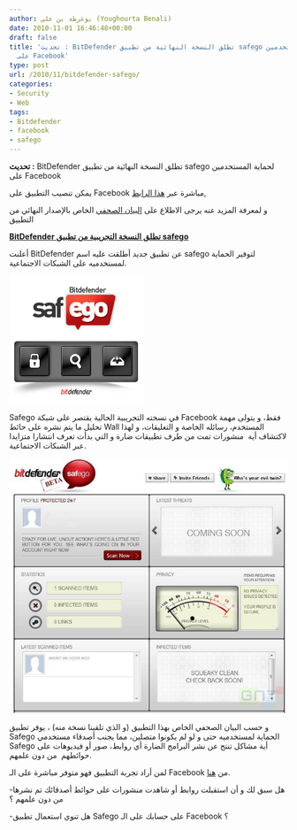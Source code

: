 ```yaml
---
author: يوغرطة بن علي (Youghourta Benali)
date: 2010-11-01 16:46:48+00:00
draft: false
title: 'تحديث : BitDefender تطلق النسخة النهائية من تطبيق safego لحماية المستخدمين
  على Facebook'
type: post
url: /2010/11/bitdefender-safego/
categories:
- Security
- Web
tags:
- Bitdefender
- facebook
- safego
---
```


**تحديث :** BitDefender تطلق النسخة النهائية من تطبيق safego لحماية المستخدمين على Facebook




يمكن تنصيب التطبيق على Facebook مباشرة عبر [هذا الرابط](http://apps.facebook.com/bd-safego/),




و لمعرفة المزيد عنه يرجى الاطلاع على [البيان الصحفي](http://www.bitdefender.com/news/facebook-users-still-putting-their-friends-at-risk-2144.html) الخاص بالإصدار النهائي من التطبيق







**[BitDefender تطلق النسخة التجريبية من تطبيق safego](https://www.it-scoop.com/2010/11/bitdefender-safego)**




أعلنت BitDefender عن تطبيق جديد أطلقت عليه اسم safego لتوفير الحماية لمستخدميه على الشبكات الاجتماعية.




[](https://www.it-scoop.com/2010/11/bitdefender-safego)[![](Safego.png)
](https://www.it-scoop.com/2010/11/bitdefender-safego/ )


Safego في نسخته التجريبية الحالية يقتصر على شبكة Facebook فقط، و يتولى مهمة تحليل ما يتم نشره على حائط Wall المستخدم، رسائله الخاصة و التعليقات، و لهذا لاكتشاف أية  منشورات تمت من طرف تطبيقات ضارة و التي بدأت تعرف انتشارا متزايدا عبر الشبكات الاجتماعية.

[![](safego-facebook.jpg)
](https://www.it-scoop.com/2010/11/bitdefender-safego)

و حسب البيان الصحفي الخاص بهذا التطبيق (و الذي تلقينا نسخة منه) ، يوفر تطبيق Safego الحماية لمستخدميه حتى و لو لم يكونوا متصلين، مما يجنب أصدقاء مستخدمي Safego أية مشاكل تنتج عن نشر البرامج الضارة أي روابط، صور أو فيديوهات على حوائطهم  من دون علمهم.

لمن أراد تجربة التطبيق فهو متوفر مباشرة على الـ Facebook من [هنا](http://apps.facebook.com/bd-safego/).

-هل سبق لك و أن استقبلت روابط أو شاهدت منشورات على حوائط أصدقائك تم نشرها من دون علمهم ؟

-هل تنوي استعمال تطبيق Safego على حسابك على الـ Facebook ؟
